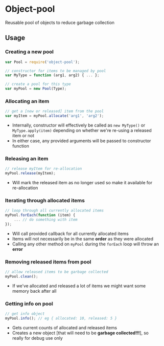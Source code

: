 # Object-pool
Reusable pool of objects to reduce garbage collection
## Usage
### Creating a new pool
```javascript
var Pool = require('object-pool');

// constructor for items to be managed by pool
var MyType = function (arg1, arg2) { ... };

// create a pool for this type
var myPool = new Pool(Type);
```

### Allocating an item
```javascript
// get a [new or released] item from the pool
var myItem = myPool.allocate('arg1', 'arg2');
```
* Internally, constructor will effectively be called as `new MyType()` or `MyType.apply(item)` depending on whether we're re-using a released item or not
* In either case, any provided arguments will be passed to constructor function

### Releasing an item
```javascript
// release myItem for re-allocation
myPool.release(myItem);
```
* Will mark the released item as no longer used so make it available for re-allocation

### Iterating through allocated items
```javascript
// loop through all currently allocated items
myPool.forEach(function (item) {
	... // do something with item
});
```
* Will call provided callback for all currently allocated items
* Items will not necessarily be in the same **order** as they were allocated
* Calling any other method on `myPool` during the `forEach` loop will throw an **error**

### Removing released items from pool
```javascript
// allow released items to be garbage collected
myPool.clean();
```
* If we've allocated and released a lot of items we might want some memory back after all

### Getting info on pool
```javascript
// get info object
myPool.info(); // eg { allocated: 10, released: 5 }
```
* Gets current counts of allocated and released items
* Creates a new object [that will need to be **garbage collected!!!**], so really for debug use only
